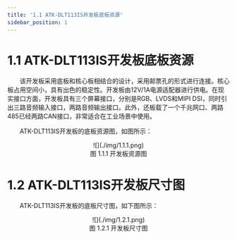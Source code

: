 ```yaml
---
title: '1.1 ATK-DLT113IS开发板底板资源'
sidebar_position: 1
---
```


# 1.1 ATK-DLT113IS开发板底板资源

&emsp;&emsp;该开发板采用底板和核心板相结合的设计，采用邮票孔的形式进行连接。核心板占用空间小，具有出色的稳定性。开发板由12V/1A电源适配器进行供电。在现实接口方面，开发板具有三个屏幕接口，分别是RGB、LVDS和MIPI DSI，同时引出三路音频输入接口，两路音频输出接口。此外，还板载了一个千兆网口、两路485已经两路CAN接口，非常适合在工业场景中使用。

&emsp;&emsp;ATK-DLT113IS开发板的底板资源图，如图所示：

<center>
![](./img/1.1.1.png)<br />
图 1.1.1 开发板资源图
</center>

# 1.2  ATK-DLT113IS开发板尺寸图

&emsp;&emsp;ATK-DLT113IS开发板的底板尺寸图，如下图所示：

<center>
![](./img/1.2.1.png)<br />
图 1.2.1 开发板尺寸图
</center>






















